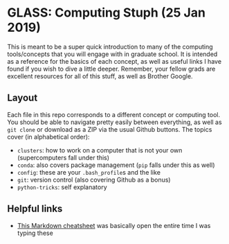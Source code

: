 # GLASS: Computing Stuph (25 Jan 2019)

This is meant to be a super quick introduction to many of the computing tools/concepts that you will engage with in graduate school.  It is intended as a reference for the basics of each concept, as well as useful links I have found if you wish to dive a little deeper.  Remember, your fellow grads are excellent resources for all of this stuff, as well as Brother Google.

## Layout

Each file in this repo corresponds to a different concept or computing tool. You should be able to navigate pretty easily between everything, as well as `git clone` or download as a ZIP via the usual Github buttons. The topics cover (in alphabetical order):
* `clusters`: how to work on a computer that is not your own (supercomputers fall under this)
* `conda`: also covers package management (`pip` falls under this as well)
* `config`: these are your `.bash_profile`s and the like
* `git`: version control (also covering Github as a bonus)
* `python-tricks`: self explanatory

## Helpful links
* [This Markdown cheatsheet](https://github.com/adam-p/markdown-here/wiki/Markdown-Cheatsheet) was basically open the entire time I was typing these
